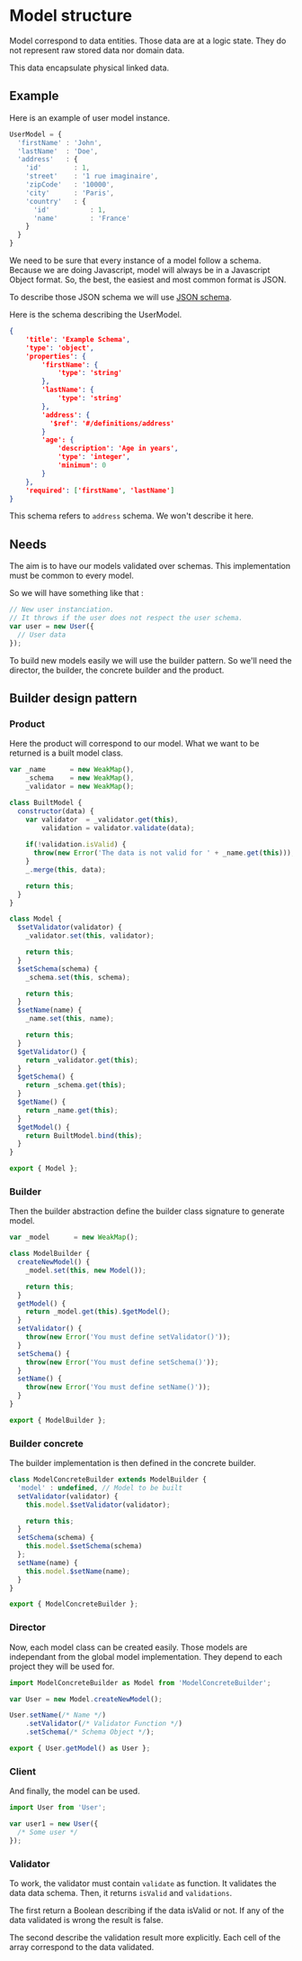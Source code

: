 # Model structure

Model correspond to data entities. Those data are at a logic state. They do not represent raw stored data nor domain data.

This data encapsulate physical linked data.

## Example

Here is an example of user model instance. 

```javascript
UserModel = {
  'firstName' : 'John',
  'lastName'  : 'Doe',
  'address'   : {
    'id'        : 1,
    'street'    : '1 rue imaginaire',
    'zipCode'   : '10000',
    'city'      : 'Paris',
    'country'   : {
      'id'          : 1,
      'name'        : 'France'
    }
  }
}
```

We need to be sure that every instance of a model follow a schema. Because we are doing Javascript, model will always be in a Javascript Object format. So, the best, the easiest and most common format is JSON.

To describe those JSON schema we will use [JSON schema](http://json-schema.org/
).

Here is the schema describing the UserModel.

```json
{
    'title': 'Example Schema',
    'type': 'object',
    'properties': {
        'firstName': {
            'type': 'string'
        },
        'lastName': {
            'type': 'string'
        },
        'address': {
          '$ref': '#/definitions/address'
        }
        'age': {
            'description': 'Age in years',
            'type': 'integer',
            'minimum': 0
        }
    },
    'required': ['firstName', 'lastName']
}
```

This schema refers to `address` schema. We won't describe it here.

## Needs

The aim is to have our models validated over schemas. This implementation must be common to every model.

So we will have something like that :

```javascript
// New user instanciation.
// It throws if the user does not respect the user schema.
var user = new User({
  // User data
});
```

To build new models easily we will use the builder pattern. So we'll need the director, the builder, the concrete builder and the product.

## Builder design pattern

### Product

Here the product will correspond to our model. What we want to be returned is a built model class.

```javascript
var _name      = new WeakMap(),
    _schema    = new WeakMap(),
    _validator = new WeakMap();

class BuiltModel {
  constructor(data) {
    var validator  = _validator.get(this),
        validation = validator.validate(data);
    
    if(!validation.isValid) {
      throw(new Error('The data is not valid for ' + _name.get(this)));
    }
    _.merge(this, data);

    return this;
  }
}

class Model {
  $setValidator(validator) {
    _validator.set(this, validator);

    return this;
  }
  $setSchema(schema) {
    _schema.set(this, schema);

    return this;
  }
  $setName(name) {
    _name.set(this, name);

    return this;
  }
  $getValidator() {
    return _validator.get(this);
  }
  $getSchema() {
    return _schema.get(this);
  }
  $getName() {
    return _name.get(this);
  }
  $getModel() {
    return BuiltModel.bind(this);
  }
}

export { Model };
```

### Builder

Then the builder abstraction define the builder class signature to generate model.

```javascript
var _model      = new WeakMap();

class ModelBuilder {
  createNewModel() {
    _model.set(this, new Model());

    return this;
  }
  getModel() {
    return _model.get(this).$getModel();
  }
  setValidator() {
    throw(new Error('You must define setValidator()'));
  }
  setSchema() {
    throw(new Error('You must define setSchema()'));
  }
  setName() {
    throw(new Error('You must define setName()'));
  }
}

export { ModelBuilder };
```

### Builder concrete

The builder implementation is then defined in the concrete builder.

```javascript
class ModelConcreteBuilder extends ModelBuilder {
  'model' : undefined, // Model to be built
  setValidator(validator) {
    this.model.$setValidator(validator);

    return this;
  }
  setSchema(schema) {
    this.model.$setSchema(schema)
  };
  setName(name) {
    this.model.$setName(name);
  }
}

export { ModelConcreteBuilder };
```

### Director

Now, each model class can be created easily. Those models are independant from the global model implementation. They depend to each project they will be used for.

```javascript
import ModelConcreteBuilder as Model from 'ModelConcreteBuilder';

var User = new Model.createNewModel();

User.setName(/* Name */)
    .setValidator(/* Validator Function */)
    .setSchema(/* Schema Object */);

export { User.getModel() as User };
```

### Client

And finally, the model can be used.

```javascript
import User from 'User';

var user1 = new User({
  /* Some user */
});
```

### Validator

To work, the validator must contain `validate` as function. It validates the data data schema. Then, it returns `isValid` and `validations`.

The first return a Boolean describing if the data isValid or not. If any of the data validated is wrong the result is false.

The second describe the validation result more explicitly. Each cell of the array correspond to the data validated.

